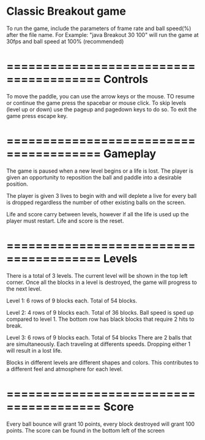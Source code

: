 Classic Breakout game
=======================================
To run the game, include the parameters of frame rate and ball speed(%) after the file name. 
For Example: "java Breakout 30 100" will run the game at 30fps and ball speed at 100% (recommended)

=======================================
Controls
=======================================
To move the paddle, you can use the arrow keys or the mouse.
TO resume or continue the game press the spacebar or mouse click.
To skip levels (level up or down) use the pageup and pagedown keys to do so.
To exit the game press escape key.

=======================================
Gameplay
=======================================
The game is paused when a new level begins or a life is lost. The player is given an opportunity
to reposition the ball and paddle into a desirable position.

The player is given 3 lives to begin with and will deplete a live for every ball is dropped
regardless the number of other existing balls on the screen.

Life and score carry between levels, however if all the life is used up the player must restart.
Life and score is the reset.

=======================================
Levels
=======================================
There is a total of 3 levels. The current level will be shown in the top left corner.
Once all the blocks in a level is destroyed, the game will progress to the next level.

Level 1: 6 rows of 9 blocks each. Total of 54 blocks.

Level 2: 4 rows of 9 blocks each. Total of 36 blocks.
	 Ball speed is sped up compared to level 1.
	 The bottom row has black blocks that require 2 hits to break.

Level 3: 6 rows of 9 blocks each. Total of 54 blocks
  	 There are 2 balls that are simultaneously. Each traveling at differents speeds.
	 Dropping either 1 will result in a lost life.

Blocks in different levels are different shapes and colors. This contributes to a different feel
and atmosphere for each level.

=======================================
Score
=======================================
Every ball bounce will grant 10 points, every block destroyed will grant 100 points.
The score can be found in the bottom left of the screen

